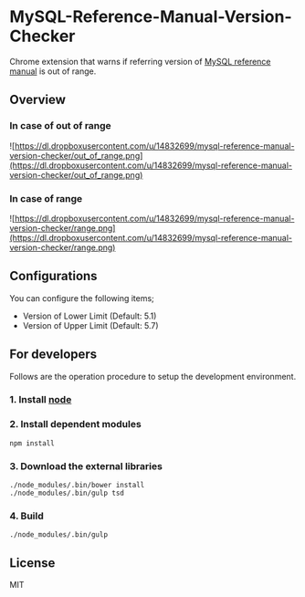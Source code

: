 # MySQL-Reference-Manual-Version-Checker

Chrome extension that warns if referring version of [MySQL reference manual](http://dev.mysql.com/doc/#manual) is out of range.

## Overview

### In case of out of range

![https://dl.dropboxusercontent.com/u/14832699/mysql-reference-manual-version-checker/out_of_range.png](https://dl.dropboxusercontent.com/u/14832699/mysql-reference-manual-version-checker/out_of_range.png)

### In case of range

![https://dl.dropboxusercontent.com/u/14832699/mysql-reference-manual-version-checker/range.png](https://dl.dropboxusercontent.com/u/14832699/mysql-reference-manual-version-checker/range.png)

## Configurations

You can configure the following items;

- Version of Lower Limit (Default: 5.1)
- Version of Upper Limit (Default: 5.7)

## For developers

Follows are the operation procedure to setup the development environment.

### 1. Install [node](http://nodejs.org/)

### 2. Install dependent modules

```
npm install
```

### 3. Download the external libraries

```
./node_modules/.bin/bower install
./node_modules/.bin/gulp tsd
```

### 4. Build

```
./node_modules/.bin/gulp
```

## License

MIT

